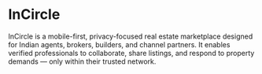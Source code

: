 # InCircle
InCircle is a mobile-first, privacy-focused real estate marketplace designed for Indian agents, brokers, builders, and channel partners. It enables verified professionals to collaborate, share listings, and respond to property demands — only within their trusted network.
